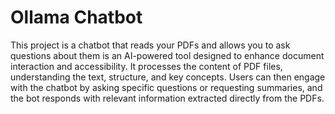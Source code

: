 # Ollama Chatbot

This project is a chatbot that reads your PDFs and allows you to ask questions about them is an AI-powered tool designed to enhance document interaction and accessibility. It processes the content of PDF files, understanding the text, structure, and key concepts. Users can then engage with the chatbot by asking specific questions or requesting summaries, and the bot responds with relevant information extracted directly from the PDFs. 

